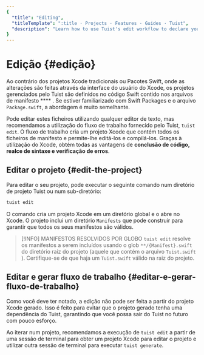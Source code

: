 ```yaml
---
{
  "title": "Editing",
  "titleTemplate": ":title · Projects · Features · Guides · Tuist",
  "description": "Learn how to use Tuist's edit workflow to declare your project leveraging Xcode's build system and editor capabilities."
}
---
```

# Edição {#edição}

Ao contrário dos projetos Xcode tradicionais ou Pacotes Swift, onde as
alterações são feitas através da interface do usuário do Xcode, os projetos
gerenciados pelo Tuist são definidos no código Swift contido nos arquivos de
manifesto **** . Se estiver familiarizado com Swift Packages e o arquivo
`Package.swift`, a abordagem é muito semelhante.

Pode editar estes ficheiros utilizando qualquer editor de texto, mas
recomendamos a utilização do fluxo de trabalho fornecido pelo Tuist, `tuist
edit`. O fluxo de trabalho cria um projeto Xcode que contém todos os ficheiros
de manifesto e permite-lhe editá-los e compilá-los. Graças à utilização do
Xcode, obtém todas as vantagens de **conclusão de código, realce de sintaxe e
verificação de erros**.

## Editar o projeto {#edit-the-project}

Para editar o seu projeto, pode executar o seguinte comando num diretório de
projeto Tuist ou num sub-diretório:

```bash
tuist edit
```

O comando cria um projeto Xcode em um diretório global e o abre no Xcode. O
projeto inclui um diretório `Manifests` que pode construir para garantir que
todos os seus manifestos são válidos.

> [!INFO] MANIFESTOS RESOLVIDOS POR GLOBO `tuist edit` resolve os manifestos a
> serem incluídos usando o glob `**/{Manifest}.swift` do diretório raiz do
> projeto (aquele que contém o arquivo `Tuist.swift` ). Certifique-se de que
> haja um `Tuist.swift` válido na raiz do projeto.

## Editar e gerar fluxo de trabalho {#editar-e-gerar-fluxo-de-trabalho}

Como você deve ter notado, a edição não pode ser feita a partir do projeto Xcode
gerado. Isso é feito para evitar que o projeto gerado tenha uma dependência do
Tuist, garantindo que você possa sair do Tuist no futuro com pouco esforço.

Ao iterar num projeto, recomendamos a execução de `tuist edit` a partir de uma
sessão de terminal para obter um projeto Xcode para editar o projeto e utilizar
outra sessão de terminal para executar `tuist generate`.
